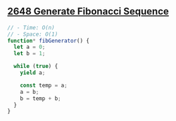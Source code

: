 ## [2648 Generate Fibonacci Sequence](https://leetcode.com/problems/generate-fibonacci-sequence/description/)

```js
// - Time: O(n)
// - Space: O(1)
function* fibGenerator() {
  let a = 0;
  let b = 1;

  while (true) {
    yield a;

    const temp = a;
    a = b;
    b = temp + b;
  }
}
```
